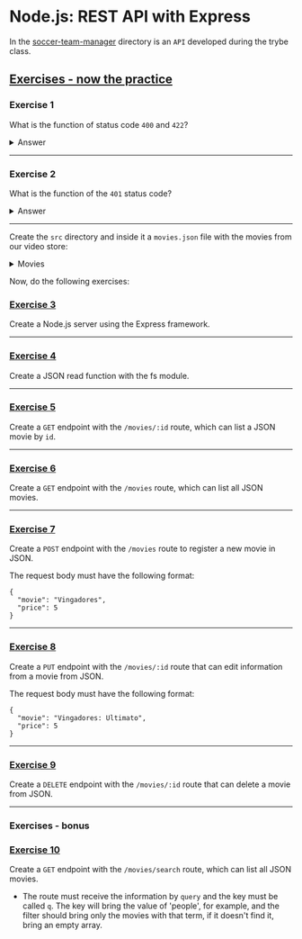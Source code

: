 # Node.js: REST API with Express

In the [soccer-team-manager](/soccer-team-manager/) directory is an `API` developed during the trybe class.

## [Exercises - now the practice](./exercises/)

### Exercise 1

What is the function of status code `400` and `422`?

<details>
<summary>Answer</summary>

<strong>`400` Bad Request</strong> - The server did not understand the request because it has an invalid syntax.

<strong>`422` Unprocessable Entity</strong> - The request is well formed but unable to be followed due to semantic errors.

</details>

---

### Exercise 2

What is the function of the `401` status code?

<details>
<summary>Answer</summary>

<strong>`401` Unauthorized</strong> - The client must authenticate itself to get the requested response.

</details>

---

Create the `src` directory and inside it a `movies.json` file with the movies from our video store:

<details>
<summary>Movies</summary>

```
[
  {
    "id": 1,
    "movie": "Avatar",
    "price": 5
  },
   {
    "id": 2,
    "movie": "Gente Grande",
    "price": 2
  },
  {
    "id": 3,
    "movie": "O Jogo",
    "price": 3
  },
  {
    "id": 4,
    "movie": "Quebrando a Banca",
    "price": 5
  },
  {
    "id": 5,
    "movie": "Lilo & Stitch",
    "price": 2
  },
  {
    "id": 6,
    "movie": "Os Fantasmas se Divertem",
    "price": 2
  },
  {
    "id": 7,
    "movie": "Meninas Malvadas",
    "price": 3
  }
]
```

</details>

Now, do the following exercises:

### [Exercise 3](./exercises/src/server.js)
Create a Node.js server using the Express framework.

--- 

### [Exercise 4](./exercises/src/readJson.js)
Create a JSON read function with the fs module.

---

### [Exercise 5](./exercises/src/app.js)
Create a `GET` endpoint with the `/movies/:id` route, which can list a JSON movie by `id`.

---

### [Exercise 6](./exercises/src/app.js)
Create a `GET` endpoint with the `/movies` route, which can list all JSON movies.

---

### [Exercise 7](./exercises/src/app.js)
Create a `POST` endpoint with the `/movies` route to register a new movie in JSON.

The request body must have the following format:

```
{
  "movie": "Vingadores",
  "price": 5
}
```

---

### [Exercise 8](./exercises/src/app.js)
Create a `PUT` endpoint with the `/movies/:id` route that can edit information from a movie from JSON.

The request body must have the following format:

```
{
  "movie": "Vingadores: Ultimato",
  "price": 5
}
```

---

### [Exercise 9](./exercises/src/app.js)
Create a `DELETE` endpoint with the `/movies/:id` route that can delete a movie from JSON.

---

### Exercises - bonus

### [Exercise 10](./exercises/src/app.js)
Create a `GET` endpoint with the `/movies/search` route, which can list all JSON movies.

- The route must receive the information by `query` and the key must be called `q`. The key will bring the value of 'people', for example, and the filter should bring only the movies with that term, if it doesn't find it, bring an empty array.
